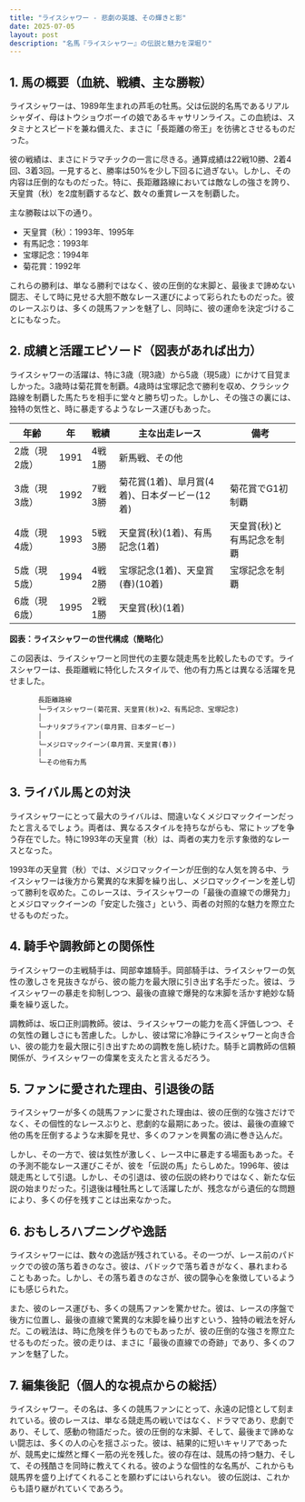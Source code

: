 ```yaml
---
title: "ライスシャワー - 悲劇の英雄、その輝きと影"
date: 2025-07-05
layout: post
description: "名馬『ライスシャワー』の伝説と魅力を深堀り"
---
```


## 1. 馬の概要（血統、戦績、主な勝鞍）

ライスシャワーは、1989年生まれの芦毛の牡馬。父は伝説的名馬であるリアルシャダイ、母はトウショウボーイの娘であるキャサリンライス。この血統は、スタミナとスピードを兼ね備えた、まさに「長距離の帝王」を彷彿とさせるものだった。  

彼の戦績は、まさにドラマチックの一言に尽きる。通算成績は22戦10勝、2着4回、3着3回。一見すると、勝率は50%を少し下回るに過ぎない。しかし、その内容は圧倒的なものだった。特に、長距離路線においては敵なしの強さを誇り、天皇賞（秋）を2度制覇するなど、数々の重賞レースを制覇した。

主な勝鞍は以下の通り。

* 天皇賞（秋）：1993年、1995年
* 有馬記念：1993年
* 宝塚記念：1994年
* 菊花賞：1992年

これらの勝利は、単なる勝利ではなく、彼の圧倒的な末脚と、最後まで諦めない闘志、そして時に見せる大胆不敵なレース運びによって彩られたものだった。彼のレースぶりは、多くの競馬ファンを魅了し、同時に、彼の運命を決定づけることにもなった。


## 2. 成績と活躍エピソード（図表があれば出力）

ライスシャワーの活躍は、特に3歳（現3歳）から5歳（現5歳）にかけて目覚ましかった。3歳時は菊花賞を制覇。4歳時は宝塚記念で勝利を収め、クラシック路線を制覇した馬たちを相手に堂々と勝ち切った。しかし、その強さの裏には、独特の気性と、時に暴走するようなレース運びもあった。

| 年齢 | 年 | 戦績 | 主な出走レース | 備考 |
|---|---|---|---|---|
| 2歳（現2歳） | 1991 | 4戦1勝 | 新馬戦、その他 |  |
| 3歳（現3歳） | 1992 | 7戦3勝 | 菊花賞(1着)、皐月賞(4着)、日本ダービー(12着) | 菊花賞でG1初制覇 |
| 4歳（現4歳） | 1993 | 5戦3勝 | 天皇賞(秋)(1着)、有馬記念(1着) | 天皇賞(秋)と有馬記念を制覇 |
| 5歳（現5歳） | 1994 | 4戦2勝 | 宝塚記念(1着)、天皇賞(春)(10着) | 宝塚記念を制覇 |
| 6歳（現6歳） | 1995 | 2戦1勝 | 天皇賞(秋)(1着) |  |


**図表：ライスシャワーの世代構成（簡略化）**

この図表は、ライスシャワーと同世代の主要な競走馬を比較したものです。ライスシャワーは、長距離戦に特化したスタイルで、他の有力馬とは異なる活躍を見せました。


```
       長距離路線
       └─ライスシャワー(菊花賞、天皇賞(秋)×2、有馬記念、宝塚記念)
       │
       └─ナリタブライアン(皐月賞、日本ダービー)
       │
       └─メジロマックイーン(皐月賞、天皇賞(春))
       │
       └─その他有力馬
```


## 3. ライバル馬との対決

ライスシャワーにとって最大のライバルは、間違いなくメジロマックイーンだったと言えるでしょう。両者は、異なるスタイルを持ちながらも、常にトップを争う存在でした。特に1993年の天皇賞（秋）は、両者の実力を示す象徴的なレースとなった。

1993年の天皇賞（秋）では、メジロマックイーンが圧倒的な人気を誇る中、ライスシャワーは後方から驚異的な末脚を繰り出し、メジロマックイーンを差し切って勝利を収めた。このレースは、ライスシャワーの「最後の直線での爆発力」とメジロマックイーンの「安定した強さ」という、両者の対照的な魅力を際立たせるものだった。


## 4. 騎手や調教師との関係性

ライスシャワーの主戦騎手は、岡部幸雄騎手。岡部騎手は、ライスシャワーの気性の激しさを見抜きながら、彼の能力を最大限に引き出す名手だった。彼は、ライスシャワーの暴走を抑制しつつ、最後の直線で爆発的な末脚を活かす絶妙な騎乗を繰り返した。

調教師は、坂口正則調教師。彼は、ライスシャワーの能力を高く評価しつつ、その気性の難しさにも苦慮した。しかし、彼は常に冷静にライスシャワーと向き合い、彼の能力を最大限に引き出すための調教を施し続けた。騎手と調教師の信頼関係が、ライスシャワーの偉業を支えたと言えるだろう。


## 5. ファンに愛された理由、引退後の話

ライスシャワーが多くの競馬ファンに愛された理由は、彼の圧倒的な強さだけでなく、その個性的なレースぶりと、悲劇的な最期にあった。彼は、最後の直線で他の馬を圧倒するような末脚を見せ、多くのファンを興奮の渦に巻き込んだ。

しかし、その一方で、彼は気性が激しく、レース中に暴走する場面もあった。その予測不能なレース運びこそが、彼を「伝説の馬」たらしめた。1996年、彼は競走馬として引退。しかし、その引退は、彼の伝説の終わりではなく、新たな伝説の始まりだった。引退後は種牡馬として活躍したが、残念ながら遺伝的な問題により、多くの仔を残すことは出来なかった。


## 6. おもしろハプニングや逸話

ライスシャワーには、数々の逸話が残されている。その一つが、レース前のパドックでの彼の落ち着きのなさ。彼は、パドックで落ち着きがなく、暴れまわることもあった。しかし、その落ち着きのなさが、彼の闘争心を象徴しているようにも感じられた。

また、彼のレース運びも、多くの競馬ファンを驚かせた。彼は、レースの序盤で後方に位置し、最後の直線で驚異的な末脚を繰り出すという、独特の戦法を好んだ。この戦法は、時に危険を伴うものでもあったが、彼の圧倒的な強さを際立たせるものだった。彼の走りは、まさに「最後の直線での奇跡」であり、多くのファンを魅了した。


## 7. 編集後記（個人的な視点からの総括）

ライスシャワー。その名は、多くの競馬ファンにとって、永遠の記憶として刻まれている。彼のレースは、単なる競走馬の戦いではなく、ドラマであり、悲劇であり、そして、感動の物語だった。彼の圧倒的な末脚、そして、最後まで諦めない闘志は、多くの人の心を揺さぶった。彼は、結果的に短いキャリアであったが、競馬史に燦然と輝く一筋の光を残した。彼の存在は、競馬の持つ魅力、そして、その残酷さを同時に教えてくれる。彼のような個性的な名馬が、これからも競馬界を盛り上げてくれることを願わずにはいられない。  彼の伝説は、これからも語り継がれていくであろう。

